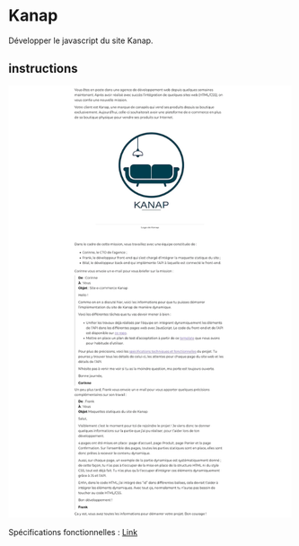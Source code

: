 # Kanap

Développer le javascript du site Kanap.

## instructions

![](./readmeAssets/instruction.webp)

Spécifications fonctionnelles : [Link](https://github.com/julabina/P5_OC_Kanap/blob/master/Specifications%20fonctionnelles.pdf)
